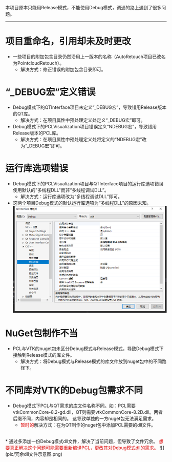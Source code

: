 本项目原本只能用Release模式，不能使用Debug模式，调通的路上遇到了很多问题。

---
# 项目重命名，引用却未及时更改
* 一些项目的附加包含目录仍然沿用上一版本的名称（AutoRetouch项目已改名为PointcloudRetouch）。
  * 解决方式：修正错误的附加包含目录即可。

# “_DEBUG宏”定义错误
* Debug模式下的QTInterface项目未定义“_DEBUG宏”，导致错用Release版本的QT库。
  * 解决方式：在项目属性中预处理定义处定义“_DEBUG宏”即可。
* Debug模式下的PCLVisualization项目错误定义“NDEBUG宏”，导致错用Release版本的PCL库。
  * 解决方式：在项目属性中预处理定义处将定义的“NDEBUG宏”改为“_DEBUG宏”即可。

# 运行库选项错误
* Debug模式下的PCLVisualization项目与QTInterface项目的运行库选项错误使用默认的"多线程DLL"而非“多线程调试DLL”。
  * 解决方式：运行库选项改为“多线程调试DLL”即可。
* 这两个项目Debug模式的默认运行库选项为“多线程DLL”的原因未知。
![](pic/运行库选项位置.png)

# NuGet包制作不当
* PCL与VTK的nuget包未区分Debug模式与Release模式，导致Debug模式下接触到Release模式的库文件。
  * 解决方式：将Debug模式与Release模式的库文件放到nuget包中的不同路径下。

# 不同库对VTK的Debug包需求不同
* Debug模式下PCL与QT需求的库文件名称不同。如：PCL需要vtkCommonCore-8.2-gd.dll，QT则需要vtkCommonCore-8.2D.dll。两者后缀不同，内容却是相同的。
这导致单独的一方nuget包无法满足需求。
  * <font color="#dd0000">暂时的</font>解决方式：在为QT制作的nuget包中添加PCL需要的dll文件。
<br/>
* 通过多添加一份Debug模式dll文件，解决了当前问题，但导致了文件冗余。
<font color="#dd0000">想要真正解决这个问题可能需要重新编译PCL，更改其对Debug模式dll的需求。</font>
![](pic/冗余dll文件示意图.png)